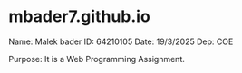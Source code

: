 # mbader7.github.io
Name: Malek bader
ID: 64210105
Date: 19/3/2025
Dep: COE

Purpose: It is a Web Programming Assignment.
